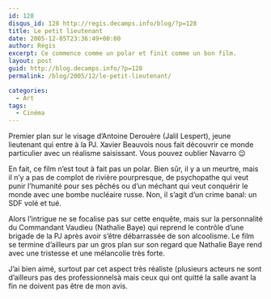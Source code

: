 ```yaml
---
id: 128
disqus_id: 128 http://regis.decamps.info/blog/?p=128
title: Le petit lieutenant
date: 2005-12-05T23:36:49+00:00
author: Régis
excerpt: Ce commence comme un polar et finit comme un bon film.
layout: post
guid: http://blog.decamps.info/?p=128
permalink: /blog/2005/12/le-petit-lieutenant/

categories:
  - Art
tags:
  - Cinéma
---
```

Premier plan sur le visage d’Antoine Derouère (Jalil Lespert), jeune lieutenant qui entre à la PJ. Xavier Beauvois nous fait découvrir ce monde particulier avec un réalisme saisissant. Vous pouvez oublier Navarro 😉

En fait, ce film n’est tout à fait pas un polar. Bien sûr, il y a un meurtre, mais il n’y a pas de complot de rivière pourpresque, de psychopathe qui veut punir l’humanité pour ses pêchés ou d’un méchant qui veut conquérir le monde avec une bombe nucléaire russe. Non, il s’agit d’un crime banal: un SDF volé et tué.

Alors l’intrigue ne se focalise pas sur cette enquête, mais sur la personnalité du Commandant Vaudieu (Nathalie Baye) qui reprend le contrôle d’une brigade de la PJ après avoir s’être débarrassée de son alcoolisme. Le film se termine d’ailleurs par un gros plan sur son regard que Nathalie Baye rend avec une tristesse et une mélancolie très forte.

J’ai bien aimé, surtout par cet aspect très réaliste (plusieurs acteurs ne sont d’ailleurs pas des professionnelsà mais ceux qui ont quitté la salle avant la fin ne doivent pas être de mon avis.
